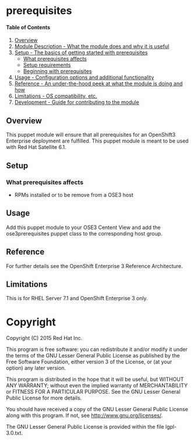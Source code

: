 # prerequisites

#### Table of Contents

1. [Overview](#overview)
2. [Module Description - What the module does and why it is useful](#module-description)
3. [Setup - The basics of getting started with prerequisites](#setup)
    * [What prerequisites affects](#what-prerequisites-affects)
    * [Setup requirements](#setup-requirements)
    * [Beginning with prerequisites](#beginning-with-prerequisites)
4. [Usage - Configuration options and additional functionality](#usage)
5. [Reference - An under-the-hood peek at what the module is doing and how](#reference)
5. [Limitations - OS compatibility, etc.](#limitations)
6. [Development - Guide for contributing to the module](#development)

## Overview

This puppet module will ensure that all prerequisites for an OpenShift3 Enterprise deployment
are fulfilled. This puppet module is meant to be used with Red Hat Satellite 6.1.

## Setup

### What prerequisites affects

* RPMs installed or to be remove from a OSE3 host 


## Usage

Add this puppet module to your OSE3 Centent View and add the ose3prerequisites puppet class to 
the corresponding host group.

## Reference

For further details see the OpenShift Enterprise 3 Reference Architecture.

## Limitations

This is for RHEL Server 7.1 and OpenShift Enterprise 3 only.

# Copyright

Copyright (C) 2015 Red Hat Inc.

This program is free software: you can redistribute it and/or modify
it under the terms of the GNU Lesser General Public License as published by
the Free Software Foundation, either version 3 of the License, or
(at your option) any later version.

This program is distributed in the hope that it will be useful,
but WITHOUT ANY WARRANTY; without even the implied warranty of
MERCHANTABILITY or FITNESS FOR A PARTICULAR PURPOSE.  See the
GNU Lesser General Public License for more details.

You should have received a copy of the GNU Lesser General Public License
along with this program. If not, see <http://www.gnu.org/licenses/>.

The GNU Lesser General Public License is provided within the file lgpl-3.0.txt.

